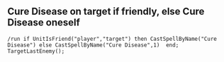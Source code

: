 ## Cure Disease on target if friendly, else Cure Disease oneself
```
/run if UnitIsFriend("player","target") then CastSpellByName("Cure Disease") else CastSpellByName("Cure Disease",1)  end; TargetLastEnemy();
```